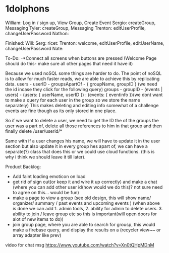 # 1dolphons

William: Log in / sign up, View Group, Create Event
Sergio: createGroup, Messaging
Tyler: createGroup, Messaging
Trenton: editUserProfile, changeUserPassword
Nathon:

Finished:
Will:
Serg:
ricet:
Trenton: welcome, editUserProfile, editUserName, changeUserPassword
Nate:

To-Do: 
-*Connect all screens when buttons are pressed (Welcome Page should do this- make sure all other pages that need it have it)


Because we used noSQL some things are harder to do. The point of noSQL is to
allow for much faster reads, we are able to achieve this by replicating data.
users - userID - groupsApartOf - { groupName, groupID } (we need the id incase they click for the following query)
groups - groupID - (events | users) - (users: { userName, userID }) : (events: { eventinfo })(we dont want  to make a query for each user in the group so we store the name separately)
This makes deleting and editing info somewhat of a challenge
events are fine though as its only stored in one place.

So if we want to delete a user, we need to get the ID the of the groups the
user was a part of, delete all those references to him in that group and then finally delete /user/userid/*

Same with if a user changes his name, we will have to update it in the user section
but also update it in every group hes apart of, we can have a separate(?) class that
does this or we could use cloud functions. (this is why i think we should leave it till later).

Product Backlog:
  - Add faint loading emoticon on load
  - get rid of sign out(or keep it and wire it up correctly) and make a chat (where you can add other user id(how would we do this)? not sure need to agree on this... would be fun)
  - make a page to view a group (see old design, this will show name/ organizer/ summary / past events and upcoming events  )
    (when above is done we can add 1. admin tools, 2. ability for admin to delete users. 3. ability to join / leave group etc so this is important(will open doors for alot of new items to do))
  - join group page, where you are able to search for grousp, this would make a firebase query, and display the results on a (recycler view~~ or array adapter like prev)
  
  video for chat msg
  https://www.youtube.com/watch?v=Xn0tQHpMDnM
